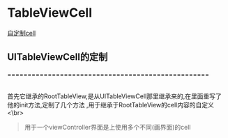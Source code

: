 # TableViewCell

[自定制cell](https://github.com/makingitbest/TableViewCell.git)

## UITableViewCell的定制
==================================================

<br>
首先它继承的RootTableView,是从UITableViewCell那里继承来的,在里面重写了他的init方法,定制了几个方法
,用于继承于RootTableView的cell内容的自定义
<\br>

> 用于一个viewController界面是上使用多个不同(画界面)的cell
